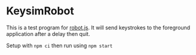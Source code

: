 # KeysimRobot

This is a test program for [robot.js](https://github.com/octalmage/robotjs).  It will send keystrokes to the foreground application after a delay then quit.

Setup with `npm ci` then run using `npm start`



